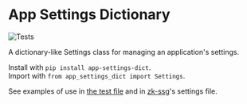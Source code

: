 # App Settings Dictionary

![Tests](https://github.com/wheelercj/app_settings/actions/workflows/tests.yaml/badge.svg)

A dictionary-like Settings class for managing an application's settings.

Install with `pip install app-settings-dict`.  
Import with `from app_settings_dict import Settings`.

See examples of use in [the test file](https://github.com/wheelercj/app_settings/blob/master/tests/test_app_settings_dict.py) and in [zk-ssg](https://github.com/wheelercj/zk-ssg/blob/master/settings.py)'s settings file.
